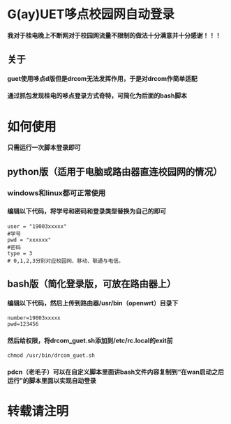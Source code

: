 # G(ay)UET哆点校园网自动登录

#### 我对于桂电晚上不断网对于校园网流量不限制的做法十分满意并十分感谢！！！
## 关于
#### guet使用哆点d版但是drcom无法发挥作用，于是对drcom作简单适配
#### 通过抓包发现桂电的哆点登录方式奇特，可简化为后面的bash脚本

# 如何使用
#### 只需运行一次脚本登录即可
## python版（适用于电脑或路由器直连校园网的情况）
### windows和linux都可正常使用

#### 编辑以下代码，将学号和密码和登录类型替换为自己的即可
```
user = "19003xxxxx"
#学号
pwd = "xxxxxx"
#密码
type = 3
# 0,1,2,3分别对应校园网、移动、联通与电信。
```
## bash版（简化登录版，可放在路由器上）
#### 编辑以下代码，然后上传到路由器/usr/bin（openwrt）目录下
```
number=19003xxxxx
pwd=123456
```
#### 然后给权限，将drcom_guet.sh添加到/etc/rc.local的exit前
`chmod /usr/bin/drcom_guet.sh`

#### pdcn（老毛子）可以在自定义脚本里面讲bash文件内容复制到“在wan启动之后运行”的脚本里面以实现自动登录

# 转载请注明
